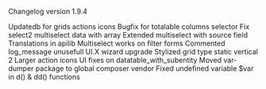 Changelog version 1.9.4
 
Updatedb for grids actions icons
Bugfix for totalable columns selector
Fix select2 multiselect data with array
Extended multiselect with source field
Translations in apilib
Multiselect works on filter forms
Commented log_message unusefull
UI.X wizard upgrade
Stylized grid type static vertical 2
Larger action icons
UI fixes on datatable_with_subentity
Moved var-dumper package to global composer vendor
Fixed undefined variable $var in d() & dd() functions
